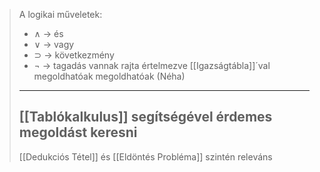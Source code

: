 > A logikai műveletek:
>
> - ∧ -> és
> - ∨ -> vagy
> - ⊃ -> következmény
> - ¬ -> tagadás
>   vannak rajta értelmezve
>   \[[Igazságtábla]\]´val megoldhatóak megoldhatóak (Néha)
>
> ______________________________________________________________________
>
> ## \[[Tablókalkulus]\] segítségével érdemes megoldást keresni
>
> \[[Dedukciós Tétel]\] és \[[Eldöntés Probléma]\] szintén releváns
